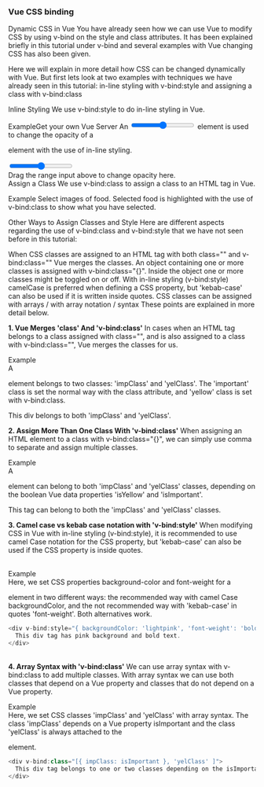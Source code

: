 ### Vue CSS binding 

Dynamic CSS in Vue
You have already seen how we can use Vue to modify CSS by using v-bind on the style and class attributes. It has been explained briefly in this tutorial under v-bind and several examples with Vue changing CSS has also been given.

Here we will explain in more detail how CSS can be changed dynamically with Vue. But first lets look at two examples with techniques we have already seen in this tutorial: in-line styling with v-bind:style and assigning a class with v-bind:class

Inline Styling
We use v-bind:style to do in-line styling in Vue.



ExampleGet your own Vue Server
An <input type="range"> element is used to change the opacity of a <div> element with the use of in-line styling.

<input type="range" v-model="opacityVal">
<div v-bind:style="{ backgroundColor: 'rgba(155,20,20,'+opacityVal+')' }">
  Drag the range input above to change opacity here.
</div>
Assign a Class
We use v-bind:class to assign a class to an HTML tag in Vue.

Example
Select images of food. Selected food is highlighted with the use of v-bind:class to show what you have selected.

<div v-for="(img, index) in images">
  <img v-bind:src="img.url"
       v-on:click="select(index)"
       v-bind:class="{ selClass: img.sel }">
</div>
Other Ways to Assign Classes and Style
Here are different aspects regarding the use of v-bind:class and v-bind:style that we have not seen before in this tutorial:

When CSS classes are assigned to an HTML tag with both class="" and v-bind:class="" Vue merges the classes.
An object containing one or more classes is assigned with v-bind:class="{}". Inside the object one or more classes might be toggled on or off.
With in-line styling (v-bind:style) camelCase is preferred when defining a CSS property, but 'kebab-case' can also be used if it is written inside quotes.
CSS classes can be assigned with arrays / with array notation / syntax
These points are explained in more detail below.

**1. Vue Merges 'class' And 'v-bind:class'**
In cases when an HTML tag belongs to a class assigned with class="", and is also assigned to a class with v-bind:class="", Vue merges the classes for us.

Example</br>
A <div> element belongs to two classes: 'impClass' and 'yelClass'. The 'important' class is set the normal way with the class attribute, and 'yellow' class is set with v-bind:class.

<div class="impClass" v-bind:class="{yelClass: isYellow}">
  This div belongs to both 'impClass' and 'yelClass'.
</div>

**2. Assign More Than One Class With 'v-bind:class'**
When assigning an HTML element to a class with v-bind:class="{}", we can simply use comma to separate and assign multiple classes.

Example</br>
A <div> element can belong to both 'impClass' and 'yelClass' classes, depending on the boolean Vue data properties 'isYellow' and 'isImportant'.

<div v-bind:class="{yelClass: isYellow, impClass: isImportant}">
  This tag can belong to both the 'impClass' and 'yelClass' classes.
</div>

**3. Camel case vs kebab case notation with 'v-bind:style'**
When modifying CSS in Vue with in-line styling (v-bind:style), it is recommended to use camel Case notation for the CSS property, but 'kebab-case' can also be used if the CSS property is inside quotes.

&nbsp;<br>
Example</br>
Here, we set CSS properties background-color and font-weight for a <div> element in two different ways: the recommended way with camel Case backgroundColor, and the not recommended way with 'kebab-case' in quotes 'font-weight'. Both alternatives work.

``` js
<div v-bind:style="{ backgroundColor: 'lightpink', 'font-weight': 'bolder' }">
  This div tag has pink background and bold text.
</div>
```

&nbsp;<br>
**4. Array Syntax with 'v-bind:class'**
We can use array syntax with v-bind:class to add multiple classes. With array syntax we can use both classes that depend on a Vue property and classes that do not depend on a Vue property.

Example<br>
Here, we set CSS classes 'impClass' and 'yelClass' with array syntax. The class 'impClass' depends on a Vue property isImportant and the class 'yelClass' is always attached to the <div> element.

``` js
<div v-bind:class="[{ impClass: isImportant }, 'yelClass' ]">
  This div tag belongs to one or two classes depending on the isImportant property.
</div>
```
